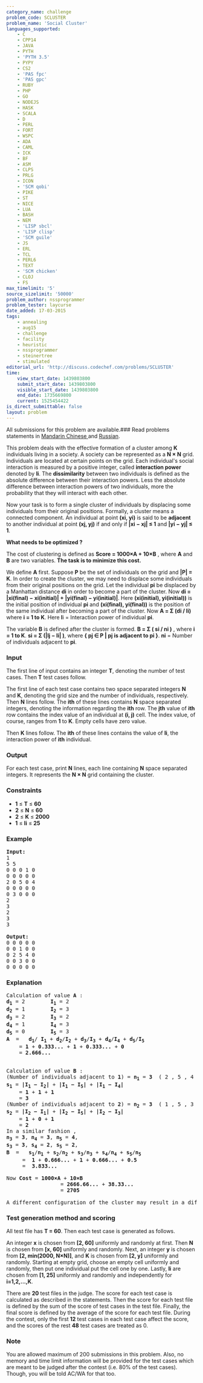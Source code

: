 ```yaml
---
category_name: challenge
problem_code: SCLUSTER
problem_name: 'Social Cluster'
languages_supported:
    - C
    - CPP14
    - JAVA
    - PYTH
    - 'PYTH 3.5'
    - PYPY
    - CS2
    - 'PAS fpc'
    - 'PAS gpc'
    - RUBY
    - PHP
    - GO
    - NODEJS
    - HASK
    - SCALA
    - D
    - PERL
    - FORT
    - WSPC
    - ADA
    - CAML
    - ICK
    - BF
    - ASM
    - CLPS
    - PRLG
    - ICON
    - 'SCM qobi'
    - PIKE
    - ST
    - NICE
    - LUA
    - BASH
    - NEM
    - 'LISP sbcl'
    - 'LISP clisp'
    - 'SCM guile'
    - JS
    - ERL
    - TCL
    - PERL6
    - TEXT
    - 'SCM chicken'
    - CLOJ
    - FS
max_timelimit: '5'
source_sizelimit: '50000'
problem_author: nssprogrammer
problem_tester: laycurse
date_added: 17-03-2015
tags:
    - annealing
    - aug15
    - challenge
    - facility
    - heuristic
    - nssprogrammer
    - steinertree
    - stimulated
editorial_url: 'http://discuss.codechef.com/problems/SCLUSTER'
time:
    view_start_date: 1439803800
    submit_start_date: 1439803800
    visible_start_date: 1439803800
    end_date: 1735669800
    current: 1525454422
is_direct_submittable: false
layout: problem
---
```

All submissions for this problem are available.###  Read problems statements in [Mandarin Chinese ](http://www.codechef.com/download/translated/AUG15/mandarin/SCLUSTER.pdf) and [Russian](http://www.codechef.com/download/translated/AUG15/russian/SCLUSTER.pdf).

This problem deals with the effective formation of a cluster among **K** individuals living in a society. A society can be represented as a **N × N** grid. Individuals are located at certain points on the grid. Each individual's social interaction is measured by a positive integer, called **interaction power** denoted by **Ii**. The **dissimilarity** between two individuals is defined as the absolute difference between their interaction powers. Less the absolute difference between interaction powers of two individuals, more the probability that they will interact with each other.

Now your task is to form a single cluster of individuals by displacing some individuals from their original positions. Formally, a cluster means a connected component. An individual at point **(xi, yi)** is said to be **adjacent** to another individual at point **(xj, yj)** if and only if **|xi − xj| ≤ 1** and **|yi − yj| ≤ 1**.

**What needs to be optimized ?**

The cost of clustering is defined as **Score = 1000×A + 10×B** , where **A** and **B** are two variables. **The task is to minimize this cost.**

We define **A** first. Suppose **P** be the set of individuals on the grid and **|P| = K**. In order to create the cluster, we may need to displace some individuals from their original positions on the grid. Let the individual **pi** be displaced by a Manhattan distance **di** in order to become a part of the cluster.
Now **di = |xi(final) − xi(initial)| + |yi(final) − yi(initial)|**.
Here **(xi(initial), yi(initial))** is the initial position of individual **pi** and **(xi(final), yi(final))** is the position of the same individual after becoming a part of the cluster.
Now **A = Σ (di / Ii)**  where **i = 1 to K**.
Here **I**i = Interaction power of individual **pi**.

The variable **B** is defined after the cluster is formed.
**B = Σ ( si / ni )** , where  **i = 1 to K**.
**si = Σ (|Ij − Ii| )**, where **{ pj ∈ P | pj is adjacent to pi }**.
**ni** = Number of individuals adjacent to **pi**.

### Input

The first line of input contains an integer **T**, denoting the number of test cases. Then **T** test cases follow.

The first line of each test case contains two space separated integers **N** and **K**, denoting the grid size and the number of individuals, respectively. Then **N** lines follow. The **ith** of these lines contains **N** space separated integers, denoting the information regarding the **ith** row. The **jth** value of **ith** row contains the index value of an individual at **(i, j)** cell. The index value, of course, ranges from **1** to **K**. Empty cells have zero value.

Then **K** lines follow. The **ith** of these lines contains the value of **Ii**, the interaction power of **ith** individual.

### Output

 For each test case, print **N** lines, each line containing **N** space separated integers. It represents the **N × N** grid containing the cluster.

### Constraints

- **1** ≤ **T** ≤ **60**
- **2** ≤ **N** ≤ **60**
- **2** ≤ **K** ≤ **2000**
- **1** ≤ **Ii** ≤ **25**

### Example

<pre><b>Input:</b>
1
5 5
0 0 0 1 0
0 0 0 0 0
2 0 5 0 4
0 0 0 0 0
0 3 0 0 0
2
3
2
3
3

<b>Output:</b>
0 0 0 0 0
0 0 1 0 0
0 2 5 4 0
0 0 3 0 0
0 0 0 0 0
</pre>
### Explanation

<pre>Calculation of value <b>A</b> :
<b>d<sub>1</sub></b> = 2        <b>I<sub>1</sub></b> = 2
<b>d<sub>2</sub></b> = 1        <b>I<sub>2</sub></b> = 3
<b>d<sub>3</sub></b> = 2        <b>I<sub>3</sub></b> = 2
<b>d<sub>4</sub></b> = 1        <b>I<sub>4</sub></b> = 3
<b>d<sub>5</sub></b> = 0        <b>I<sub>5</sub></b> = 3
<b>A</b>  =   <b>d<sub>1</sub></b>/ <b>I<sub>1</sub></b> + <b>d<sub>2</sub></b>/<b>I<sub>2</sub></b> + <b>d<sub>3</sub></b>/<b>I<sub>3</sub></b> + <b>d<sub>4</sub></b>/<b>I<sub>4</sub></b> + <b>d<sub>5</sub></b>/<b>I<sub>5</sub></b>
    = <b>1</b> + <b>0.333...</b> + <b>1</b> + <b>0.333...</b> + <b>0</b>
    = <b>2.666...</b> <br></br>   
Calculation of value <b>B</b> :
(Number of individuals adjacent to <b>1</b>) = <b>n<sub>1</sub></b> = <b>3</b>  ( 2 , 5 , 4 )
<b>s<sub>1</sub></b> = <b>|I<sub>1</sub> − I<sub>2</sub>|</b> + <b>|I<sub>1</sub> − I<sub>5</sub>|</b> + <b>|I<sub>1</sub> − I<sub>4</sub>|</b>
    = <b>1</b> + <b>1</b> + <b>1</b>
    = <b>3</b>
(Number of individuals adjacent to <b>2</b>) = <b>n<sub>2</sub></b> = <b>3</b>  ( 1 , 5 , 3 )
<b>s<sub>2</sub></b> = <b>|I<sub>2</sub> − I<sub>1</sub>|</b> + <b>|I<sub>2</sub> − I<sub>5</sub>|</b> + <b>|I<sub>2</sub> − I<sub>3</sub>|</b>
    = <b>1</b> + <b>0</b> + <b>1</b>
    = <b>2</b>
In a similar fashion ,
<b>n<sub>3</sub></b> = <b>3</b>, <b>n<sub>4</sub></b> = <b>3</b>, <b>n<sub>5</sub></b> = <b>4</b>,
<b>s<sub>3</sub></b> = <b>3</b>, <b>s<sub>4</sub></b> = <b>2</b>, <b>s<sub>5</sub></b> = <b>2</b>,
<b>B</b>  =   <b>s<sub>1</sub></b>/<b>n<sub>1</sub></b> + <b>s<sub>2</sub></b>/<b>n<sub>2</sub></b> + <b>s<sub>3</sub></b>/<b>n<sub>3</sub></b> + <b>s<sub>4</sub></b>/<b>n<sub>4</sub></b> + <b>s<sub>5</sub></b>/<b>n<sub>5</sub></b>
     =  <b>1</b> + <b>0.666...</b> + <b>1</b> + <b>0.666...</b> + <b>0.5</b>
     =  <b>3.833...</b>

Now <b>Cost</b> = <b>1000×A</b> + <b>10×B</b>
                 = <b>2666.66...</b> + <b>38.33...</b>
                 = <b>2705</b>
								
A different configuration of the cluster may result in a different cost. The task is to minimize this clustering cost.
</pre>
### Test generation method and scoring

All test file has **T = 60**. Then each test case is generated as follows.

An integer **x** is chosen from **\[2, 60\]** uniformly and randomly at first. Then **N** is chosen from **\[x, 60\]** uniformly and randomly. Next, an integer **y** is chosen from **\[2, min(2000, N×N)\]**, and **K** is chosen from **\[2, y\]** uniformly and randomly. Starting at empty grid, choose an empty cell uniformly and randomly, then put one individual put the cell one by one. Lastly, **Ii** are chosen from **\[1, 25\]** uniformly and randomly and independently for **i=1,2,...,K**.

There are **20** test files in the judge. The score for each test case is calculated as described in the statements. Then the score for each test file is defined by the sum of the score of test cases in the test file. Finally, the final score is defined by the average of the score for each test file. During the contest, only the first **12** test cases in each test case affect the score, and the scores of the rest **48** test cases are treated as 0.

### Note

You are allowed maximum of 200 submissions in this problem. Also, no memory and time limit information will be provided for the test cases which are meant to be judged after the contest (i.e. 80% of the test cases). Though, you will be told AC/WA for that too.
